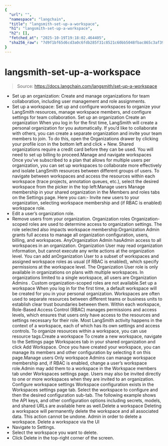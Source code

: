 ```yaml
---
{
  "url": "",
  "namespace": "langchain",
  "title": "langsmith-set-up-a-workspace",
  "h1": "langsmith-set-up-a-workspace",
  "h2": [],
  "fetched_at": "2025-10-19T19:18:02.464405",
  "sha256_raw": "7d9f1bf65d6cd3a0c6fdb285f31c8521c60bb5048fbac865c3af39cbf4d129cd"
}
---
```


# langsmith-set-up-a-workspace

> Source: https://docs.langchain.com/langsmith/set-up-a-workspace

- Set up an organization: Create and manage organizations for team collaboration, including user management and role assignments.
- Set up a workspace: Set up and configure workspaces to organize your LangSmith resources, manage workspace members, and configure settings for team collaboration.
Set up an organization
Create an organization
When you log in for the first time, LangSmith will create a personal organization for you automatically. If you’d like to collaborate with others, you can create a separate organization and invite your team members to join. To do this, open the Organizations drawer by clicking your profile icon in the bottom left and click + New. Shared organizations require a credit card before they can be used. You will need to set up billing to proceed.Manage and navigate workspaces
Once you’ve subscribed to a plan that allows for multiple users per organization, you can set up workspaces to collaborate more effectively and isolate LangSmith resources between different groups of users. To navigate between workspaces and access the resources within each workspace (trace projects, annotation queues, etc.), select the desired workspace from the picker in the top left:Manage users
Manage membership in your shared organization in the Members and roles tabs on the Settings page. Here you can:- Invite new users to your organization, selecting workspace membership and (if RBAC is enabled) workspace role.
- Edit a user’s organization role.
- Remove users from your organization.
Organization roles
Organization-scoped roles are used to determine access to organization settings. The role selected also impacts workspace membership:Organization Admin
grants full access to manage all organization configuration, users, billing, and workspaces. AnyOrganization Admin
hasAdmin
access to all workspaces in an organization.
Organization User
may read organization information, but cannot execute any write actions at the organization level. You can add anOrganization User
to a subset of workspaces and assigned workspace roles as usual (if RBAC is enabled), which specify permissions at the workspace level.
The
Organization User
role is only available in organizations on plans with multiple workspaces. In organizations limited to a single workspace, all users are Organization Admins
. Custom organization-scoped roles are not available.Set up a workspace
When you log in for the first time, a default workspace will be created for you in your personal organization. Workspaces are often used to separate resources between different teams or business units to establish clear trust boundaries between them. Within each workspace, Role-Based Access Control (RBAC) manages permissions and access levels, which ensures that users only have access to the resources and settings necessary for their role. Most LangSmith activity happens in the context of a workspace, each of which has its own settings and access controls. To organize resources within a workspace, you can use resource tags.Create a workspace
To create a new workspace, navigate to the Settings page Workspaces tab in your shared organization and click Add Workspace. Once you have created your workspace, you can manage its members and other configuration by selecting it on this page.Manage users
Only workspace
Admins
can manage workspace membership and, if RBAC is enabled, change a user’s workspace role.Admin
may add them to a workspace in the Workspace members tab under Workspaces settings page. Users may also be invited directly to one or more workspaces when they are invited to an organization.
Configure workspace settings
Workspace configuration exists in the Workspaces settings page tab. Select the workspace to configure and then the desired configuration sub-tab. The following example shows the API keys, and other configuration options including secrets, models, and shared URLs are available here as well.Delete a workspace
Deleting a workspace will permanently delete the workspace and all associated data. This action cannot be undone.
Admin
in order to delete a workspace.
Delete a workspace via the UI
- Navigate to Settings.
- Select the workspace you want to delete.
- Click Delete in the top-right corner of the screen.